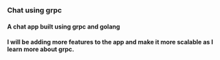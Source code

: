 ### Chat using grpc

#### A chat app built using grpc and golang

#### I will be adding more features to the app and make it more scalable as I learn more about grpc.